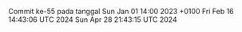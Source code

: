 Commit ke-55 pada tanggal Sun Jan 01 14:00 2023 +0100
Fri Feb 16 14:43:06 UTC 2024
Sun Apr 28 21:43:15 UTC 2024
